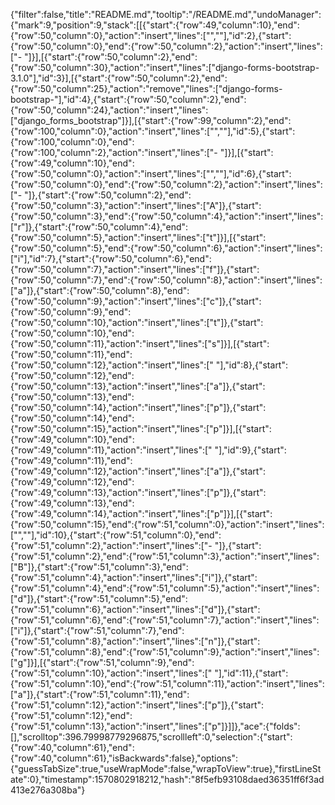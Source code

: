 {"filter":false,"title":"README.md","tooltip":"/README.md","undoManager":{"mark":9,"position":9,"stack":[[{"start":{"row":49,"column":10},"end":{"row":50,"column":0},"action":"insert","lines":["",""],"id":2},{"start":{"row":50,"column":0},"end":{"row":50,"column":2},"action":"insert","lines":["- "]}],[{"start":{"row":50,"column":2},"end":{"row":50,"column":30},"action":"insert","lines":["django-forms-bootstrap-3.1.0"],"id":3}],[{"start":{"row":50,"column":2},"end":{"row":50,"column":25},"action":"remove","lines":["django-forms-bootstrap-"],"id":4},{"start":{"row":50,"column":2},"end":{"row":50,"column":24},"action":"insert","lines":["django_forms_bootstrap"]}],[{"start":{"row":99,"column":2},"end":{"row":100,"column":0},"action":"insert","lines":["",""],"id":5},{"start":{"row":100,"column":0},"end":{"row":100,"column":2},"action":"insert","lines":["- "]}],[{"start":{"row":49,"column":10},"end":{"row":50,"column":0},"action":"insert","lines":["",""],"id":6},{"start":{"row":50,"column":0},"end":{"row":50,"column":2},"action":"insert","lines":["- "]},{"start":{"row":50,"column":2},"end":{"row":50,"column":3},"action":"insert","lines":["A"]},{"start":{"row":50,"column":3},"end":{"row":50,"column":4},"action":"insert","lines":["r"]},{"start":{"row":50,"column":4},"end":{"row":50,"column":5},"action":"insert","lines":["t"]}],[{"start":{"row":50,"column":5},"end":{"row":50,"column":6},"action":"insert","lines":["i"],"id":7},{"start":{"row":50,"column":6},"end":{"row":50,"column":7},"action":"insert","lines":["f"]},{"start":{"row":50,"column":7},"end":{"row":50,"column":8},"action":"insert","lines":["a"]},{"start":{"row":50,"column":8},"end":{"row":50,"column":9},"action":"insert","lines":["c"]},{"start":{"row":50,"column":9},"end":{"row":50,"column":10},"action":"insert","lines":["t"]},{"start":{"row":50,"column":10},"end":{"row":50,"column":11},"action":"insert","lines":["s"]}],[{"start":{"row":50,"column":11},"end":{"row":50,"column":12},"action":"insert","lines":[" "],"id":8},{"start":{"row":50,"column":12},"end":{"row":50,"column":13},"action":"insert","lines":["a"]},{"start":{"row":50,"column":13},"end":{"row":50,"column":14},"action":"insert","lines":["p"]},{"start":{"row":50,"column":14},"end":{"row":50,"column":15},"action":"insert","lines":["p"]}],[{"start":{"row":49,"column":10},"end":{"row":49,"column":11},"action":"insert","lines":[" "],"id":9},{"start":{"row":49,"column":11},"end":{"row":49,"column":12},"action":"insert","lines":["a"]},{"start":{"row":49,"column":12},"end":{"row":49,"column":13},"action":"insert","lines":["p"]},{"start":{"row":49,"column":13},"end":{"row":49,"column":14},"action":"insert","lines":["p"]}],[{"start":{"row":50,"column":15},"end":{"row":51,"column":0},"action":"insert","lines":["",""],"id":10},{"start":{"row":51,"column":0},"end":{"row":51,"column":2},"action":"insert","lines":["- "]},{"start":{"row":51,"column":2},"end":{"row":51,"column":3},"action":"insert","lines":["B"]},{"start":{"row":51,"column":3},"end":{"row":51,"column":4},"action":"insert","lines":["i"]},{"start":{"row":51,"column":4},"end":{"row":51,"column":5},"action":"insert","lines":["d"]},{"start":{"row":51,"column":5},"end":{"row":51,"column":6},"action":"insert","lines":["d"]},{"start":{"row":51,"column":6},"end":{"row":51,"column":7},"action":"insert","lines":["i"]},{"start":{"row":51,"column":7},"end":{"row":51,"column":8},"action":"insert","lines":["n"]},{"start":{"row":51,"column":8},"end":{"row":51,"column":9},"action":"insert","lines":["g"]}],[{"start":{"row":51,"column":9},"end":{"row":51,"column":10},"action":"insert","lines":[" "],"id":11},{"start":{"row":51,"column":10},"end":{"row":51,"column":11},"action":"insert","lines":["a"]},{"start":{"row":51,"column":11},"end":{"row":51,"column":12},"action":"insert","lines":["p"]},{"start":{"row":51,"column":12},"end":{"row":51,"column":13},"action":"insert","lines":["p"]}]]},"ace":{"folds":[],"scrolltop":396.79998779296875,"scrollleft":0,"selection":{"start":{"row":40,"column":61},"end":{"row":40,"column":61},"isBackwards":false},"options":{"guessTabSize":true,"useWrapMode":false,"wrapToView":true},"firstLineState":0},"timestamp":1570802918212,"hash":"8f5efb93108daed36351ff6f3ad413e276a308ba"}